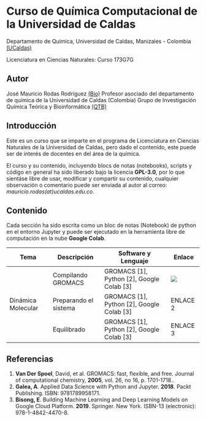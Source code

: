 # Curso de Química Computacional de la Universidad de Caldas

Departamento de Química, Universidad de Caldas, Manizales - Colombia [(UCaldas)](https://www.ucaldas.edu.co/)

Licenciatura en Ciencias Naturales: Curso 173G7G

## Autor

José Mauricio Rodas Rodríguez [(Bio)](https://cienciasexactasynaturales.ucaldas.edu.co/docente/?id=2617)
Profesor asociado del departamento de química de la Universidad de Caldas (Colombia)
Grupo de Investigación Química Teórica y Bioinformática [(QTB)](https://scienti.minciencias.gov.co/gruplac/jsp/visualiza/visualizagr.jsp?nro=00000000016599)

## Introducción

Este es un curso que se imparte en el programa de Licenciatura en Ciencias Naturales de la Universidad de Caldas, pero dado el contenido, este puede ser de interés de docentes en del área de la química.

El curso y su contenido, incluyendo blocs de notas (notebooks), scripts y código en general ha sido liberado bajo la licencia **GPL-3.0**, por lo que sientáse libre de usar, modificar y compartir su contenido, cualquier observación o comentario puede ser enviada al autor al correo: *mauricio.rodas(at)ucaldas.edu.co*.

## Contenido

Cada sección ha sido escrita como un bloc de notas (Notebook) de python en el entorno Jupyter y puede ser ejecutado en la herramienta libre de computación en la nube **Google Colab**.

<table class="tg">
<thead>
  <tr>
    <th class="tg-c3ow"><span style="font-weight:bold">Tema</span></th>
    <th class="tg-c3ow"><span style="font-weight:bold">Descripción</span></th>
    <th class="tg-c3ow"><span style="font-weight:bold">Software y Lenguaje</span></th>
    <th class="tg-c3ow"><span style="font-weight:bold">Enlace</span></th>
  </tr>
</thead>
<tbody>
  <tr>
    <td class="tg-c3ow" rowspan="3">Dinámica Molecular</td>
    <td class="tg-0pky">Compilando GROMACS</td>
    <td class="tg-0pky">GROMACS [1], Python [2], Google Colab [3]</td>
    <td class="tg-0pky"><a href="https://colab.research.google.com/github/maurorodas/Quimica_computacional_173G7G/blob/main/notebooks/molecular_dynamics/compilando_gromacs.ipynb" target="_blank"><img src="https://colab.research.google.com/assets/colab-badge.svg"></td>
  </tr>
  <tr>
    <td class="tg-0pky">Preparando el sistema</td>
    <td class="tg-0pky">GROMACS [1], Python [2], Google Colab [3]</td>
    <td class="tg-0pky">ENLACE 2</td>
  </tr>
  <tr>
    <td class="tg-0pky">Equilibrado</td>
    <td class="tg-0pky">GROMACS [1], Python [2], Google Colab [3]</td>
    <td class="tg-0pky">ENLACE 3</td>
  </tr>
</tbody>
</table>

## Referencias

1. **Van Der Spoel**, David, et al. GROMACS: fast, flexible, and free. Journal of computational chemistry, **2005**, vol. 26, no 16, p. 1701-1718..
2. **Galea, A**. Applied Data Science with Python and Jupyter. **2018**. Packt Publishing. ISBN: 9781789958171.
3. **Bisong, E**. Building Machine Learning and Deep Learning Models on Google Cloud Platform. **2019**. Springer. New York. ISBN-13 (electronic): 978-1-4842-4470-8.
